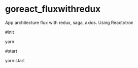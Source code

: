 # goreact_fluxwithredux
App architecture flux with redux, saga, axios. Using Reactotron

#init

yarn

#start

yarn start
